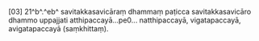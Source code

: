 [03] 21^b^.^eb^ savitakkasavicāraṃ dhammaṃ paṭicca savitakkasavicāro dhammo uppajjati atthipaccayā...pe0...  natthipaccayā, vigatapaccayā, avigatapaccayā (saṃkhittaṃ).
